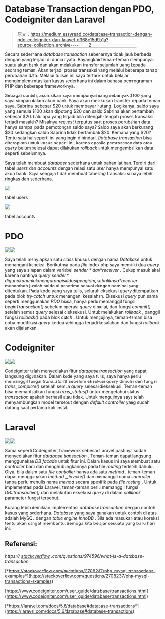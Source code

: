# Database Transaction dengan PDO, Codeigniter dan Laravel

> 原文：<https://medium.easyread.co/database-transaction-dengan-pdo-codeigniter-dan-laravel-d368c15d9b1a?source=collection_archive---------2----------------------->

Secara sederhana *database transaction* sebenarnya tidak jauh berbeda dengan yang terjadi di dunia nyata. Bayangkan teman-teman mempunyai suatu akun bank dan akan melakukan transfer sejumlah uang kepada seorang teman. Akan terjadi proses transaksi yang melalui beberapa tahap perubahan data. Melalui tulisan ini saya tertarik untuk belajar mengimplementasikan kasus sederhana ini dalam bahasa pemrograman PHP dan beberapa frameworknya.

Sebagai contoh, asumsikan saya mempunyai uang sebanyak $100 yang saya simpan dalam akun bank. Saya akan melakukan transfer kepada teman saya, Sabrina, sebesar $20 untuk membayar hutang. Logikanya, saldo saya yang semula $100 akan dipotong $20 dan saldo Sabrina akan bertambah sebesar $20\. Lalu apa yang terjadi bila ditengah-tengah proses transaksi terjadi masalah? Misalnya *request* terputus saat proses perubahan data hanya sampai pada pemotongan saldo saya? Saldo saya akan berkurang $20 sedangkan saldo Sabrina tidak bertambah $20\. Kemana yang $20? Tentu saja hal seperti ini yang ingin dihindari. *Database transaction* bisa diterapkan untuk kasus seperti ini, karena apabila pemrosesan data atau *query* belum selesai dapat dilakukan *rollback* untuk mengembalikan data seperti sebelumnya.

Saya telah membuat *database* sederhana untuk bahan latihan. Terdiri dari tabel *users* dan *accounts* dengan relasi satu *user* hanya mempunyai satu akun bank. Saya sengaja tidak membuat tabel *log* transaksi supaya lebih ringkas dan sederhana.

![](img/d713dc38f4e29d572179b4212e68b162.png)

tabel users

![](img/a2fbfa60787b2e8362f71b002d84d951.png)

tabel accounts

# PDO

![](img/07ea0a0012f567b03157faaa9e1a86cb.png)![](img/1c69f451e5ea5b6d23aa2021940f499a.png)

Saya telah menyiapkan satu *class* khusus dengan nama *Database* untuk menangani koneksi. Berikutnya pada *file* index.php saya memiliki dua *query* yang saya simpan dalam variabel *$sender* dan *$receiver* . Cukup masuk akal karena nantinya *query $sender* digunakan untuk mengurangi saldo si pengirim, sebaliknya *$receiver* menambah jumlah saldo si penerima sesuai dengan nominal yang ditentukan. Pada kode yang saya tulis, seluruh eksekusi *query* ditempatkan pada blok *try-catch* untuk menangani kesalahan. Eksekusi *query* pun sama seperti menggunakan *PDO* biasa, hanya perlu memanggil fungsi *beginTransaction()* sebelum operasi *query* dimulai, dan fungsi *commit()* setelah semua *query* selesai dieksekusi. Untuk melakukan *rollback* , panggil fungsi *rollback()* pada blok *catch* . Untuk mengujinya, teman-teman bisa coba modifikasi *query* kedua sehingga terjadi kesalahan dan fungsi *rollback* akan dijalankan.

# Codeigniter

![](img/d7061389cc37b0f6f7e4fbf6fbd13136.png)![](img/41135d3dc8089ef7d921472c43606c33.png)

Codeigniter telah menyediakan fitur *database transaction* yang dapat langsung digunakan. Dalam kode yang saya tulis, saya hanya perlu memanggil fungsi *trans_start()* sebelum eksekusi *query* dimulai dan fungsi *trans_complete()* setelah semua *query* selesai dieksekusi. Teman-teman bisa memanfaatkan fungsi *trans_status()* untuk mengetahui status *transaction* apakah berhasil atau tidak. Untuk mengujinya saya telah menyambungkan model tersebut dengan *default controller* yang sudah datang saat pertama kali instal.

# Laravel

![](img/9145c540cbefef73aef3f060367931c0.png)![](img/2d2185863640e2670b79862cc3029c23.png)

Sama seperti Codeigniter, framework sebesar Laravel pastinya sudah menyediakan fitur *database transaction* . Teman-teman dapat langsung menggunakan *DB facade* untuk fitur ini. Dalam kasus ini saya membuat satu *controller* baru dan menghubungkannya pada file *routing* terlebih dahulu. Oiya, bila dalam satu *file controller* hanya ada satu *method* , teman-teman dapat menggunakan *method __invoke()* dan memanggil nama *controller* tanpa perlu menulis nama *method* secara spesifik pada *file routing* . Untuk implementasi pada Laravel, teman-teman perlu memanggil fungsi *DB::transaction()* dan melakukan eksekusi *query* di dalam *callback* parameter fungsi tersebut.

Kurang lebih demikian implementasi *database transaction* dengan contoh kasus yang sederhana. *Database* yang saya gunakan untuk contoh di atas adalah MySQL dengan *table engine InnoDB* . Bila ada masukan atau koreksi tentu akan sangat membantu. Semoga kita belajar sesuatu yang baru hari ini.

## Referensi:

*https://* [*stackoverflow*](https://stackoverflow.com/questions/974596/what-is-a-database-transaction) *.com/questions/974596/what-is-a-database-transaction*

[*https://stackoverflow.com/questions/2708237/php-mysql-transactions-examples*](https://stackoverflow.com/questions/2708237/php-mysql-transactions-examples)

[https://www.codeigniter.com/user_guide/database/transactions.html](https://www.codeigniter.com/user_guide/database/transactions.html)

[*https://laravel.com/docs/5.6/database#database-transactions*](https://laravel.com/docs/5.6/database#database-transactions)